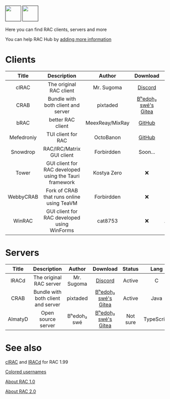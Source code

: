[<img src="https://github.com/user-attachments/assets/f2be5caa-6246-4a6a-9bee-2b53086f9afb" height="50">]() [<img src="https://github.com/user-attachments/assets/4d35191d-1dbc-4391-a761-6ae7f76ba7af" height="50">]() 

Here you can find RAC clients, servers and more 

You can help RAC Hub by [adding more information](https://github.com/Forbirdden/rachub/pulls)

# Clients

| Title        | Description | Author        | Download     | Status     | Lang     
|    :----:    |    :----:   |    :----:     |  :----:  |  :----:    |  :----:    |
| clRAC | The original RAC client | Mr. Sugoma | [Discord](https://wdfiles.ru/29VT5) | Active | C |
| CRAB | Bundle with both client and server | pixtaded | [Bʰedoh₂ swé's Gitea](https://gitea.bedohswe.eu.org/pixtaded/crab/releases) | Active | Java |
| bRAC | better RAC client | MeexReay/MixRay | [GitHub](https://github.com/MeexReay/bRAC/releases) | Active | Rust | 
| Mefedroniy | TUI client for RAC | OctoBanon | [GitHub](https://github.com/OctoBanon-Main/mefedroniy-client/releases) | Archived | Rust |
| Snowdrop | RAC/IRC/Matrix GUI client | Forbirdden | Soon... | In development | TypeScript/WASM |
| Tower | GUI client for RAC developed using the Tauri framework | Kostya Zero | ❌ | Unreleased | Rust |
| WebbyCRAB | Fork of CRAB that runs online using TeaVM | Forbirdden | ❌ | Abandoned | Java |
| WinRAC | GUI client for RAC developed using WinForms | cat8753 | ❌ | Abandoned/Unreleased | C# |

# Servers

| Title        | Description | Author        | Download     | Status     | Lang     |
|    :----:    |    :----:   |    :----:     |  :----:  |  :----:    |  :----:    |
| lRACd | The original RAC server | Mr. Sugoma | [Discord](https://wdfiles.ru/29VT4) | Active | C |
| CRAB | Bundle with both client and server | pixtaded | [Bʰedoh₂ swé's Gitea](https://gitea.bedohswe.eu.org/pixtaded/crab/releases) | Active | Java |
| AlmatyD | Open source server | Bʰedoh₂ swé | [Bʰedoh₂ swé's Gitea](https://gitea.bedohswe.eu.org/bedohswe/almatyd) | Not sure | TypeScript |

# See also
[clRAC](https://cdn.discordapp.com/attachments/1335223390050717778/1337827369012039860/clRAC-1.99.0.tar.gz?ex=67f74d94&is=67f5fc14&hm=5de7fb84b7b070791366c3045d77d6b6d14091f4c9121603420277ec4df1c93e&) and [lRACd](https://cdn.discordapp.com/attachments/1335223390050717778/1337827368479227946/lRACd-1.99.0.tar.gz?ex=67f74d94&is=67f5fc14&hm=98b26a72a41b06e8823b00adb74af01de2d2f3c1415e5acb865b26bbd55ee0ca&) for RAC 1.99

[Colored usernames](https://github.com/MeexReay/bRAC/blob/main/docs/message_formats.md)

[About RAC 1.0](https://bedohswe.eu.org/text/rac/protocol.md.html)

[About RAC 2.0](https://gitea.bedohswe.eu.org/pixtaded/crab#rac-protocol)
